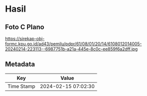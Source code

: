 # Hasil

## Foto C Plano

https://sirekap-obj-formc.kpu.go.id/ad43/pemilu/pdpr/61/08/01/20/14/6108012014005-20240214-223113--6987751b-a21a-445e-8c0c-ee859f6a2dff.jpg


## Metadata

| Key        | Value               |
| ---------- | ------------------- |
| Time Stamp | 2024-02-15 07:02:30 |



